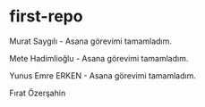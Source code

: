 # first-repo

Murat Saygılı - Asana görevimi tamamladım.

Mete Hadimlioğlu - Asana görevimi tamamladım.

Yunus Emre ERKEN - Asana görevimi tamamladım.

Fırat Özerşahin
